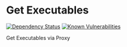 # Get Executables

[![Dependency Status](https://david-dm.org/parkerwy/get-executables.svg)](https://david-dm.org/parkerwy/get-executables)
[![Known Vulnerabilities](https://snyk.io/test/github/parkerwy/get-executables/badge.svg)](https://snyk.io/test/github/parkerwy/get-executables)

Get Executables via Proxy
